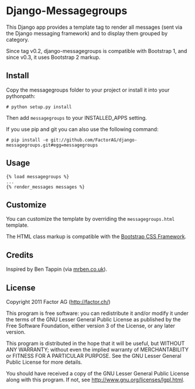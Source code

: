 Django-Messagegroups
====================

This Django app provides a template tag to render all messages (sent via the Django messaging
framework) and to display them grouped by category.

Since tag v0.2, django-messagegroups is compatible with Bootstrap 1, and since v0.3, it uses
Bootstrap 2 markup.


Install
-------

Copy the messagegroups folder to your project or install it into your pythonpath:

    # python setup.py install

Then add `messagegroups` to your INSTALLED\_APPS setting.

If you use pip and git you can also use the following command:

    # pip install -e git://github.com/FactorAG/django-messagegroups.git#egg=messagegroups


Usage
-----

    {% load messagegroups %}
    ...
    {% render_messages messages %}


Customize
---------

You can customize the template by overriding the `messagegroups.html` template.

The HTML class markup is compatible with the [Bootstrap CSS Framework](http://twitter.github.com/bootstrap/).


Credits
-------

Inspired by Ben Tappin (via [mrben.co.uk](http://mrben.co.uk/entry/a-nicer-way-of-using-the-Django-messages-framework/)).


License
-------

Copyright 2011 Factor AG (http://factor.ch/)

This program is free software: you can redistribute it and/or modify
it under the terms of the GNU Lesser General Public License as
published by the Free Software Foundation, either version 3 of the
License, or any later version.

This program is distributed in the hope that it will be useful,
but WITHOUT ANY WARRANTY; without even the implied warranty of
MERCHANTABILITY or FITNESS FOR A PARTICULAR PURPOSE.  See the
GNU Lesser General Public License for more details.

You should have received a copy of the GNU Lesser General Public License
along with this program.  If not, see <http://www.gnu.org/licenses/lgpl.html>.
